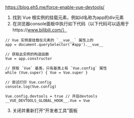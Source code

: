 https://blog.eh5.me/force-enable-vue-devtools/

1. 找到 Vue 根实例的挂载元素，例如id名称为app的div元素
2. 在浏览器console面板中执行如下代码（以下代码可以适用于https://www.bilibili.com/）
```
// Vue 实例是挂载在元素的 `__vue__` 属性上的
app = document.querySelector('#app').__vue__

// 获取此实例的构造函数
Vue = app.constructor

// 获取 `Vue` 基类，只有基类上有 `Vue.config` 属性
while (Vue.super) { Vue = Vue.super }

// 尝试打印 Vue.config
console.log(Vue.config)

Vue.config.devtools = true // 开启devtools
__VUE_DEVTOOLS_GLOBAL_HOOK__.Vue = Vue

```
3. 关闭并重新打开“开发者工具”面板